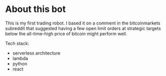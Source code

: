 # About this bot

This is my first trading robot. I based it on a comment in the bitcoinmarkets subreddit that suggested having a few open limit orders at strategic targets below the all-time-high price of bitcoin might perform well.

Tech stack:
* serverless architecture
* lambda
* python
* react